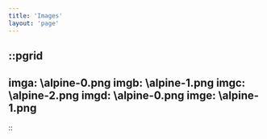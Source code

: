 ```yaml
---
title: 'Images'
layout: 'page'
---
```


::pgrid
---
imga: \alpine-0.png
imgb: \alpine-1.png
imgc: \alpine-2.png
imgd: \alpine-0.png
imge: \alpine-1.png
---
::


